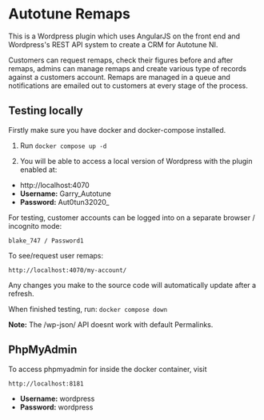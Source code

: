 # Autotune Remaps

This is a Wordpress plugin which uses AngularJS on the front end and Wordpress's REST API system to create a CRM for Autotune NI.

Customers can request remaps, check their figures before and after remaps, admins can manage remaps and create various type of records against a customers account.
Remaps are managed in a queue and notifications are emailed out to customers at every stage of the process.

## Testing locally

Firstly make sure you have docker and docker-compose installed.

1. Run `docker compose up -d`

2. You will be able to access a local version of Wordpress with the plugin enabled at:

- http://localhost:4070
- **Username:** Garry_Autotune
- **Password:** Aut0tun32020_

For testing, customer accounts can be logged into on a separate browser / incognito mode:

`blake_747 / Password1`

To see/request user remaps: 

`http://localhost:4070/my-account/`

Any changes you make to the source code will automatically update after a refresh.

When finished testing, run:
```docker compose down```

**Note:** The /wp-json/ API doesnt work with default Permalinks.

## PhpMyAdmin

To access phpmyadmin for inside the docker container, visit

```http://localhost:8181```

- **Username:** wordpress
- **Password:** wordpress